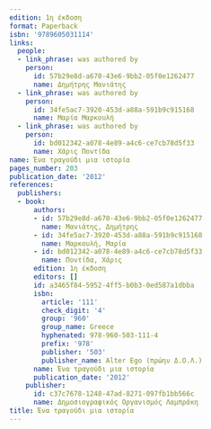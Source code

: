 ```yaml
---
edition: 1η έκδοση
format: Paperback
isbn: '9789605031114'
links:
  people:
  - link_phrase: was authored by
    person:
      id: 57b29e8d-a670-43e6-9bb2-05f0e1262477
      name: Δημήτρης Μανιάτης
  - link_phrase: was authored by
    person:
      id: 34fe5ac7-3920-453d-a88a-591b9c915168
      name: Μαρία Μαρκουλή
  - link_phrase: was authored by
    person:
      id: bd012342-a078-4e89-a4c6-ce7cb78d5f33
      name: Χάρις Ποντίδα
name: Ένα τραγούδι μια ιστορία
pages_number: 203
publication_date: '2012'
references:
  publishers:
  - book:
      authors:
      - id: 57b29e8d-a670-43e6-9bb2-05f0e1262477
        name: Μανιάτης, Δημήτρης
      - id: 34fe5ac7-3920-453d-a88a-591b9c915168
        name: Μαρκουλή, Μαρία
      - id: bd012342-a078-4e89-a4c6-ce7cb78d5f33
        name: Ποντίδα, Χάρις
      edition: 1η έκδοση
      editors: []
      id: a3465f84-5952-4ff5-b0b3-0ed587a1dbba
      isbn:
        article: '111'
        check_digit: '4'
        group: '960'
        group_name: Greece
        hyphenated: 978-960-503-111-4
        prefix: '978'
        publisher: '503'
        publisher_name: Alter Ego (πρώην Δ.Ο.Λ.)
      name: Ένα τραγούδι μια ιστορία
      publication_date: '2012'
    publisher:
      id: c37c7678-1248-47ad-8271-097fb1bb566c
      name: Δημοσιογραφικός Οργανισμός Λαμπράκη
title: Ένα τραγούδι μια ιστορία
---
```


